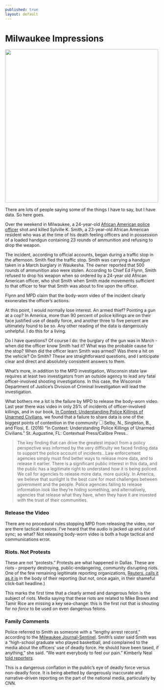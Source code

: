 ```yaml
---
published: true
layout: default
---
```

<h1>Milwaukee Impressions</h1>
<p><img class="right" width="500px" src="https://localtvwiti.files.wordpress.com/2016/08/smith.jpg" /></p>


<p>There are lots of people saying some of the things I have to say, but I have data. So here goes.</p>

<p>Over the weekend in Milwaukee, a 24-year-old <a href="http://fox6now.com/2016/08/14/chief-flynn-officer-who-fatally-shot-sylville-smith-is-african-american-there-are-concerns-for-his-safety/" target="_blank">African American police officer</a> shot and killed Sylville K. Smith, a 23-year-old African American resident who was at the time of his death feeling officers and in possession of a loaded handgun containing 23 rounds of ammunition and refusing to drop the weapon.</p>

<p>The incident, according to official accounts, began during a traffic stop in the afternoon. Smith fled the traffic stop. Smith was carrying a handgun taken in a March burglary in Waukesha. The owner reported that 500 rounds of ammunition also were stolen. According to Chief Ed Flynn, Smith refused to drop his weapon when so ordered by a 24-year old African American officer, who shot Smith when Smith made movements sufficient to that officer to fear that Smith was about to fire upon the officer.</p>

<p>Flynn and MPD claim that the body-worn video of the incident clearly exonerates the officer’s actions. </p>

<p>At this point, I would normally lose interest. An armed thief? Pointing a gun at a cop? In America, more than 90 percent of police killings are on their face justified use of deadly force, and another three to five percent are ultimately found to be so. Any other reading of the data is dangerously unhelpful. I do this for a living. </p>

<p>Do I have questions? Of course I do: the burglary of the gun was in March - when did the officer know Smith had it? What was the probable cause for the stop? When did the officer learn Smith was armed? Was there a hit on the vehicle? On Smith? These are straightforward questions, and I anticipate clear and direct and absolutely consistent answers to them.</p>

<p>What’s more, in addition to the MPD investigation, Wisconsin state law requires at least two investigators from an outside agency to lead any fatal officer-involved shooting investigations. In this case, the Wisconsin Department of Justice’s Division of Criminal Investigation will lead the investigation. </p>

<p>What bothers me a lot is the failure by MPD to release the body-worn video. Last year there was video in only 25% of incidents of officer-involved killings, and in our book, <a href="http://amzn.to/1q0pkXx" target="_blank">In Context: Understanding Police Killings of Unarmed Civilians</a>, we found that a failure to share data is one of the biggest points of contention in the community<label for="sn-demo" class="margin-toggle sidenote-number"></label><input type="checkbox" id="sn-demo" class="margin-toggle"/><span class="sidenote">Selby, N., Singleton, B., and Flosi, E. (2016) “In Context: Understanding Police Killings of Unarmed Civilians.” St. Augustine, FL: Contextual Press/Calibre Press.</span>.</p>

<blockquote>The key finding that can drive the greatest impact from a policy perspective was informed by the very difficulty we faced finding data to support the police account of incidents...Law enforcement agencies simply must find better ways to release more data, and to release it earlier. There is a significant public interest in this data, and the public has a legitimate right to understand how it is being policed. We call for agencies to release more data, more quickly. In America, we believe that sunlight is the best cure for most challenges between government and the people. Police agencies failing to release information look like they’re hiding something, and alternatively, agencies that release what they have, when they have it are invested with the trust of their communities.</blockquote>

<h3>Release the Video</h3>
<p>There are no procedural rules stopping MPD from releasing the video, nor are there tactical reasons. I’ve heard that the audio is jacked up and out of sync; so what? Not releasing body-worn video is both a huge tactical and communications error. </p>


<h3>Riots. Not Protests</h3>
<p>These are not “protests.” Protests are what happened in Dallas. These are riots - property destroying, public-endangering, community disrupting riots. One of the few remaining legitimate reporting organizations, <a href="http://www.reuters.com/article/us-wisconsin-police-idUSKCN10P06W" target="_blank">Reuters, calls it as it is</a> in the body of their reporting (but not, once again, in their shameful click-bait headline.)</p>

<p>This marks the first time that a clearly armed and dangerous felon is the subject of riots. Media saying that these riots are related to Mike Brown and Tamir Rice are missing a key sea-change: this is the first riot that is shouting for <em>no force</em> to be used on even dangerous felons.

<h3>Family Comments</h3>

<p>Police referred to Smith as someone with a “lengthy arrest record,” according to the <a href="http://www.jsonline.com/story/news/crime/2016/08/13/report-1-dead-officer-involved-shooting/88689152/" target="_blank">Milwaukee Journal-Sentinel</a>. Smith’s sister said Smith was a “high-school graduate who played basketball, and complained to the media about the officers’ use of deadly force. He should have been tased, if anything,” she said. “We want everybody to feel our pain.” Kimberly Neal <a href="http://www.ktvz.com/news/after-deadly-milwaukee-police-shooting-protests-intensify/41202510" target="_blank">told reporters</a>.</p>

<p>This is a dangerous conflation in the public’s eye of deadly force versus non-deadly force. It is being abetted by dangerously inaccurate and narrative-driven reporting on the part of the national media, particularly by CNN.</p>

